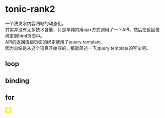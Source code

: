 # tonic-rank2
一个洗发水内容网站的动态化。  
其实并没有太多技术含量，只是单纯的用ajax方式调用了一下API，然后把返回值绑定到html页面中。  
API的返回值跟页面的绑定使用了jquery template.  
因为总结是从这个项目开始写的，那就简述一下jquery template的写法吧。  

## loop
## binding
## for

<img src="https://raw.githubusercontent.com/lius55/tonic-rank2/master/media/footer/arwB.png" alt="エビフライトライアングル" title="サンプル">

